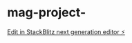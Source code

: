 # mag-project-

[Edit in StackBlitz next generation editor ⚡️](https://stackblitz.com/~/github.com/Oksana-star7/mag-project-)